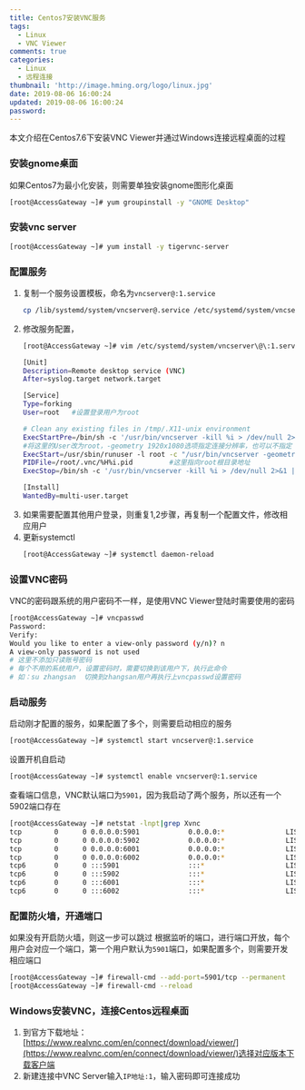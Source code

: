 ```yaml
---
title: Centos7安装VNC服务
tags:
  - Linux
  - VNC Viewer
comments: true
categories:
  - Linux
  - 远程连接
thumbnail: 'http://image.hming.org/logo/linux.jpg'
date: 2019-08-06 16:00:24
updated: 2019-08-06 16:00:24
password:
---
```

本文介绍在Centos7.6下安装VNC Viewer并通过Windows连接远程桌面的过程
<!-- more -->
### 安装gnome桌面
如果Centos7为最小化安装，则需要单独安装gnome图形化桌面
```bash
[root@AccessGateway ~]# yum groupinstall -y "GNOME Desktop"
```

### 安装vnc server

```bash
[root@AccessGateway ~]# yum install -y tigervnc-server
```

### 配置服务
1. 复制一个服务设置模板，命名为`vncserver@:1.service`
    ```bash
    cp /lib/systemd/system/vncserver@.service /etc/systemd/system/vncserver@:1.service
    ```
2. 修改服务配置，
    ```bash
    [root@AccessGateway ~]# vim /etc/systemd/system/vncserver\@\:1.service
    ```
    ```bash
    [Unit]
    Description=Remote desktop service (VNC)
    After=syslog.target network.target
    
    [Service]
    Type=forking
    User=root   #设置登录用户为root
    
    # Clean any existing files in /tmp/.X11-unix environment
    ExecStartPre=/bin/sh -c '/usr/bin/vncserver -kill %i > /dev/null 2>&1 || :'
    #将这里的User改为root，-geometry 1920x1080选项指定连接分辨率，也可以不指定
    ExecStart=/usr/sbin/runuser -l root -c "/usr/bin/vncserver -geometry 1920x1080 %i"
    PIDFile=/root/.vnc/%H%i.pid         #这里指向root根目录地址
    ExecStop=/bin/sh -c '/usr/bin/vncserver -kill %i > /dev/null 2>&1 || :'
    
    [Install]
    WantedBy=multi-user.target
    ```
3. 如果需要配置其他用户登录，则重复1,2步骤，再复制一个配置文件，修改相应用户
4. 更新systemctl
    ```bash
    [root@AccessGateway ~]# systemctl daemon-reload
    ```

### 设置VNC密码
VNC的密码跟系统的用户密码不一样，是使用VNC Viewer登陆时需要使用的密码
```bash
[root@AccessGateway ~]# vncpasswd
Password:
Verify:
Would you like to enter a view-only password (y/n)? n
A view-only password is not used
# 这里不添加只读账号密码
# 每个不用的系统用户，设置密码时，需要切换到该用户下，执行此命令
# 如：su zhangsan  切换到zhangsan用户再执行上vncpasswd设置密码
```

### 启动服务
启动刚才配置的服务，如果配置了多个，则需要启动相应的服务
```bash
[root@AccessGateway ~]# systemctl start vncserver@:1.service
```
设置开机自启动
```bash
[root@AccessGateway ~]# systemctl enable vncserver@:1.service
```
查看端口信息，VNC默认端口为`5901`，因为我启动了两个服务，所以还有一个5902端口存在
```bash
[root@AccessGateway ~]# netstat -lnpt|grep Xvnc
tcp        0      0 0.0.0.0:5901            0.0.0.0:*               LISTEN      10196/Xvnc          
tcp        0      0 0.0.0.0:5902            0.0.0.0:*               LISTEN      11394/Xvnc          
tcp        0      0 0.0.0.0:6001            0.0.0.0:*               LISTEN      10196/Xvnc          
tcp        0      0 0.0.0.0:6002            0.0.0.0:*               LISTEN      11394/Xvnc          
tcp6       0      0 :::5901                 :::*                    LISTEN      10196/Xvnc          
tcp6       0      0 :::5902                 :::*                    LISTEN      11394/Xvnc          
tcp6       0      0 :::6001                 :::*                    LISTEN      10196/Xvnc          
tcp6       0      0 :::6002                 :::*                    LISTEN      11394/Xvnc          
```

### 配置防火墙，开通端口
如果没有开启防火墙，则这一步可以跳过
根据监听的端口，进行端口开放，每个用户会对应一个端口，第一个用户默认为`5901`端口，如果配置多个，则需要开发相应端口
```bash
[root@AccessGateway ~]# firewall-cmd --add-port=5901/tcp --permanent
[root@AccessGateway ~]# firewall-cmd --reload
```

### Windows安装VNC，连接Centos远程桌面
1. 到官方下载地址：[https://www.realvnc.com/en/connect/download/viewer/](https://www.realvnc.com/en/connect/download/viewer/)选择对应版本下载客户端
2. 新建连接中VNC Server输入`IP地址:1`，输入密码即可连接成功


